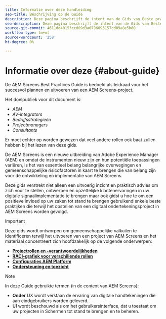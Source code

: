 ```yaml
---
title: Informatie over deze handleiding
seo-title: Beschrijving op de Guide
description: Deze pagina beschrijft de intent van de Gids van Beste praktijken
seo-description: Deze pagina beschrijft de intent van de Gids van Beste praktijken
source-git-commit: 4611dd40153ccd09d3a0796093157cd09a8e5b80
workflow-type: tm+mt
source-wordcount: '258'
ht-degree: 0%

---
```



# Informatie over deze {#about-guide}

De AEM Screens Best Practices Guide is bedoeld als leidraad voor het succesvol plannen en uitvoeren van een AEM Screens-project.

Het doelpubliek voor dit document is:

* *AEM*
* *AV-integrators*
* *Bedrijfsstrategieën*
* *Projectmanagers*
* *Consultants*

Er moet echter op worden gewezen dat veel andere rollen ook baat zullen hebben bij het lezen van deze gids.

De AEM Screens is een nieuwe uitbreiding van Adobe Experience Manager (AEM) en omdat de instrumenten nieuw zijn en hun potentiële toepassingen variëren, is het van essentieel belang belangrijke overwegingen en gemeenschappelijke risicofactoren in kaart te brengen die van belang zijn voor de ontwikkeling en implementatie van AEM Screens.

Deze gids verstrekt niet alleen een uitvoerig inzicht en praktisch advies om zich voor te stellen, ontwerpen en opzettelijke klantenervaringen in uw digitale signaalimplementatie te brengen maar ook gidst u hoe te om een positieve invloed op uw zaken tot stand te brengen gebruikend enkele beste praktijken die terwijl het opstellen van een digitaal ondertekeningsproject in AEM Screens worden gevolgd.

>[!IMPORTANT]
>
> Deze gids wordt ontworpen om gemeenschappelijke valkuilen te identificeren terwijl het uitvoeren van een project van AEM Screens en het materiaal concentreert zich hoofdzakelijk op de volgende onderwerpen:
>
> * **[Projectrollen en -verantwoordelijkheden](roles-responsibilities.md)**
> * **[RACI-grafiek voor verschillende rollen](roles-responsibilities.md#raci-chart)**
> * **[Configuraties AEM Platform](aem-platform-configurations.md)**
> * **[Ondersteuning en toezicht](support-monitoring.md)**


>[!NOTE]
>
> In deze Guide gebruikte termen (in de context van AEM Screens):
>
> * **Onder** UX wordt verstaan de ervaring van digitale handtekeningen die aan eindgebruikers worden geleverd.
> * **UI** wordt beschouwd als om het gebruikersinterface, dat u toestaat om uw projecten in Schermen tot stand te brengen en te beheren.

